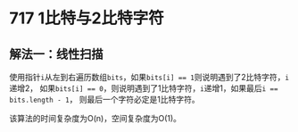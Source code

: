 # 717 1比特与2比特字符

## 解法一：线性扫描

使用指针`i`从左到右遍历数组`bits`，如果`bits[i] == 1`则说明遇到了2比特字符，`i`递增2，
如果`bits[i] == 0`，则说明遇到了1比特字符，`i`递增1，如果最后`i == bits.length - 1`，
则最后一个字符必定是1比特字符。

该算法的时间复杂度为O(n)，空间复杂度为O(1)。